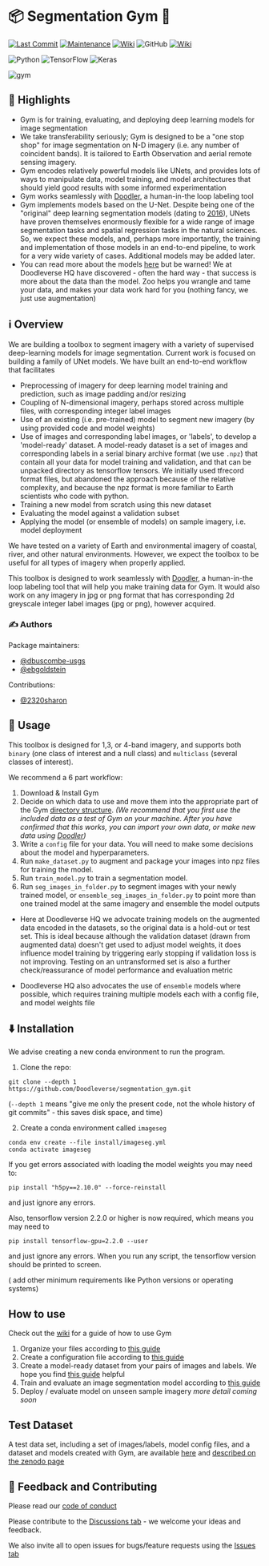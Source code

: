 # 📦 Segmentation Gym :muscle:
[![Last Commit](https://img.shields.io/github/last-commit/dbuscombe-usgs/segmentation_zoo)](
https://github.com/dbuscombe-usgs/segmentation_zoo/commits/main)
[![Maintenance](https://img.shields.io/badge/Maintained%3F-yes-green.svg)](https://github.com/dbuscombe-usgs/segmentation_zoo/graphs/commit-activity)
[![Wiki](https://img.shields.io/badge/wiki-documentation-forestgreen)](https://github.com/dbuscombe-usgs/segmentation_zoo/wiki)
![GitHub](https://img.shields.io/github/license/dbuscombe-usgs/segmentation_zoo)
[![Wiki](https://img.shields.io/badge/discussion-active-forestgreen)](https://github.com/dbuscombe-usgs/segmentation_zoo/discussions)

![Python](https://img.shields.io/badge/python-3670A0?style=for-the-badge&logo=python&logoColor=ffdd54)
![TensorFlow](https://img.shields.io/badge/TensorFlow-%23FF6F00.svg?style=for-the-badge&logo=TensorFlow&logoColor=white)
![Keras](https://img.shields.io/badge/Keras-%23D00000.svg?style=for-the-badge&logo=Keras&logoColor=white)

<!-- ![](https://user-images.githubusercontent.com/3596509/153691733-1fe98e37-5379-4122-8d02-adbcb0ab0db3.png) -->
![gym](https://user-images.githubusercontent.com/3596509/153696396-0b3148c5-77e4-48b2-b3ce-fd9038ba21ab.png)

## 🌟 Highlights

- Gym is for training, evaluating, and deploying deep learning models for image segmentation
- We take transferability seriously; Gym is designed to be a "one stop shop" for image segmentation on N-D imagery (i.e. any number of coincident bands). It is tailored to Earth Observation and aerial remote sensing imagery.
- Gym encodes relatively powerful models like UNets, and provides lots of ways to manipulate data, model training, and model architectures that should yield good results with some informed experimentation
- Gym works seamlessly with [Doodler](https://github.com/dbuscombe-usgs/dash_doodler), a human-in-the loop labeling tool
- Gym implements models based on the U-Net. Despite being one of the "original" deep learning segmentation models (dating to [2016](https://arxiv.org/abs/1505.04597)), UNets have proven themselves enormously flexible for a wide range of image segmentation tasks and spatial regression tasks in the natural sciences. So, we expect these models, and, perhaps more importantly, the training and implementation of those models in an end-to-end pipeline, to work for a very wide variety of cases. Additional models may be added later.
- You can read more about the models [here](https://github.com/dbuscombe-usgs/segmentation_zoo/wiki/Models-in-Zoo) but be warned! We at Doodleverse HQ have discovered - often the hard way - that success is more about the data than the model. Zoo helps you wrangle and tame your data, and makes your data work hard for you (nothing fancy, we just use augmentation)

## ℹ️ Overview

We are building a toolbox to segment imagery with a variety of supervised deep-learning models for image segmentation. Current work is focused on building a family of UNet models. We have built an end-to-end workflow that facilitates

* Preprocessing of imagery for deep learning model training and prediction, such as image padding and/or resizing
* Coupling of N-dimensional imagery, perhaps stored across multiple files, with corresponding integer label images
* Use of an existing (i.e. pre-trained) model to segment new imagery (by using provided code and model weights)
* Use of images and corresponding label images, or 'labels', to develop a 'model-ready' dataset. A model-ready dataset is a set of images and corresponding labels in a serial binary archive format (we use `.npz`) that contain all your data for model training and validation, and that can be unpacked directory as tensorflow tensors. We initially used tfrecord format files, but abandoned the approach because of the relative complexity, and because the npz format is more familiar to Earth scientists who code with python.
* Training a new model from scratch using this new dataset
* Evaluating the model against a validation subset
* Applying the model (or ensemble of models) on sample imagery, i.e. model deployment

We have tested on a variety of Earth and environmental imagery of coastal, river, and other natural environments. However, we expect the toolbox to be useful for all types of imagery when properly applied.

This toolbox is designed to work seamlessly with [Doodler](https://github.com/dbuscombe-usgs/dash_doodler), a human-in-the loop labeling tool that will help you make training data for Gym. It would also work on any imagery in jpg or png format that has corresponding 2d greyscale integer label images (jpg or png), however acquired.


### ✍️ Authors

Package maintainers:
* [@dbuscombe-usgs](https://github.com/dbuscombe-usgs)
* [@ebgoldstein](https://github.com/ebgoldstein)

Contributions:
* [@2320sharon](https://github.com/2320sharon)


## 🚀 Usage

This toolbox is designed for 1,3, or 4-band imagery, and supports both `binary` (one class of interest and a null class) and `multiclass` (several classes of interest).

We recommend a 6 part workflow:

1. Download & Install Gym
2. Decide on which data to use and move them into the appropriate part of the Gym [directory structure](#dir). *(We recommend that you first use the included data as a test of Gym on your machine. After you have confirmed that this works, you can import your own data, or make new data using [Doodler](https://github.com/dbuscombe-usgs/dash_doodler))*
3. Write a `config` file for your data. You will need to make some decisions about the model and hyperparameters.
4. Run `make_dataset.py` to augment and package your images into npz files for training the model.  
5. Run `train_model.py` to train a segmentation model.
6. Run `seg_images_in_folder.py` to segment images with your newly trained model, or `ensemble_seg_images_in_folder.py` to point more than one trained model at the same imagery and ensemble the model outputs


* Here at Doodleverse HQ we advocate training models on the augmented data encoded in the datasets, so the original data is a hold-out or test set. This is ideal because although the validation dataset (drawn from augmented data) doesn't get used to adjust model weights, it does influence model training by triggering early stopping if validation loss is not improving. Testing on an untransformed set is also a further check/reassurance of model performance and evaluation metric

* Doodleverse HQ also advocates the use of `ensemble` models where possible, which requires training multiple models each with a config file, and model weights file


## ⬇️ Installation

We advise creating a new conda environment to run the program.

1. Clone the repo:

```
git clone --depth 1 https://github.com/Doodleverse/segmentation_gym.git
```

(`--depth 1` means "give me only the present code, not the whole history of git commits" - this saves disk space, and time)

2. Create a conda environment called `imageseg`

```
conda env create --file install/imageseg.yml
conda activate imageseg
```

If you get errors associated with loading the model weights you may need to:

```
pip install "h5py==2.10.0" --force-reinstall
```

and just ignore any errors.

Also, tensorflow version 2.2.0 or higher is now required, which means you may need to

```
pip install tensorflow-gpu=2.2.0 --user
```

and just ignore any errors. When you run any script, the tensorflow version should be printed to screen.


( add other minimum requirements like Python versions or operating systems)


## How to use
Check out the [wiki](https://github.com/dbuscombe-usgs/segmentation_zoo/wiki) for a guide of how to use Gym

1. Organize your files according to [this guide](https://github.com/dbuscombe-usgs/segmentation_zoo/wiki/Directory-Structure-and-Tests)
2. Create a configuration file according to [this guide](https://github.com/dbuscombe-usgs/segmentation_zoo/wiki/Creation-of-%60config%60-files)
3. Create a model-ready dataset from your pairs of images and labels. We hope you find [this guide](https://github.com/dbuscombe-usgs/segmentation_zoo/wiki/Create-a-model-ready-dataset) helpful
4. Train and evaluate an image segmentation model according to [this guide](https://github.com/dbuscombe-usgs/segmentation_zoo/wiki/Train-an-image-segmentation-model)
5. Deploy / evaluate model on unseen sample imagery  *more detail coming soon*

## Test Dataset

A test data set, including a set of images/labels, model config files, and a dataset and models created with Gym, are available [here](https://zenodo.org/record/5895128/files/hatteras_RGB_zenodo_data_release_jan2022.zip?download=1) and [described on the zenodo page](https://zenodo.org/record/5895128#.Ye4AgPuIZH4)


## 💭 Feedback and Contributing

Please read our [code of conduct](https://github.com/dbuscombe-usgs/segmentation_zoo/blob/main/CODE_OF_CONDUCT.md)

Please contribute to the [Discussions tab](https://github.com/dbuscombe-usgs/segmentation_zoo/discussions) - we welcome your ideas and feedback.

We also invite all to open issues for bugs/feature requests using the [Issues tab](https://github.com/dbuscombe-usgs/segmentation_zoo/issues)
